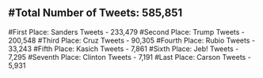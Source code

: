 #Total Number of Tweets: 585,851 
---
#First Place: Sanders Tweets - 233,479
#Second Place: Trump Tweets - 200,548
#Third Place: Cruz Tweets - 90,305
#Fourth Place: Rubio Tweets - 33,243
#Fifth Place: Kasich Tweets - 7,861
#Sixth Place: Jeb! Tweets - 7,295
#Seventh Place: Clinton Tweets - 7,191
#Last Place: Carson Tweets - 5,931
